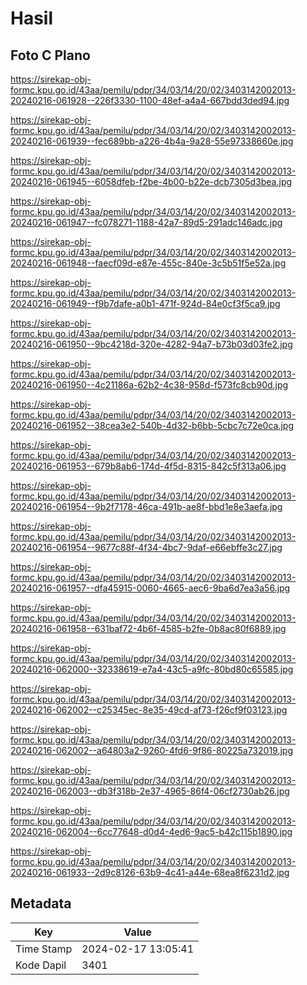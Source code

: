 # Hasil

## Foto C Plano

https://sirekap-obj-formc.kpu.go.id/43aa/pemilu/pdpr/34/03/14/20/02/3403142002013-20240216-061928--226f3330-1100-48ef-a4a4-667bdd3ded94.jpg

https://sirekap-obj-formc.kpu.go.id/43aa/pemilu/pdpr/34/03/14/20/02/3403142002013-20240216-061939--fec689bb-a226-4b4a-9a28-55e97338660e.jpg

https://sirekap-obj-formc.kpu.go.id/43aa/pemilu/pdpr/34/03/14/20/02/3403142002013-20240216-061945--6058dfeb-f2be-4b00-b22e-dcb7305d3bea.jpg

https://sirekap-obj-formc.kpu.go.id/43aa/pemilu/pdpr/34/03/14/20/02/3403142002013-20240216-061947--fc078271-1188-42a7-89d5-291adc146adc.jpg

https://sirekap-obj-formc.kpu.go.id/43aa/pemilu/pdpr/34/03/14/20/02/3403142002013-20240216-061948--faecf09d-e87e-455c-840e-3c5b51f5e52a.jpg

https://sirekap-obj-formc.kpu.go.id/43aa/pemilu/pdpr/34/03/14/20/02/3403142002013-20240216-061949--f9b7dafe-a0b1-471f-924d-84e0cf3f5ca9.jpg

https://sirekap-obj-formc.kpu.go.id/43aa/pemilu/pdpr/34/03/14/20/02/3403142002013-20240216-061950--9bc4218d-320e-4282-94a7-b73b03d03fe2.jpg

https://sirekap-obj-formc.kpu.go.id/43aa/pemilu/pdpr/34/03/14/20/02/3403142002013-20240216-061950--4c21186a-62b2-4c38-958d-f573fc8cb90d.jpg

https://sirekap-obj-formc.kpu.go.id/43aa/pemilu/pdpr/34/03/14/20/02/3403142002013-20240216-061952--38cea3e2-540b-4d32-b6bb-5cbc7c72e0ca.jpg

https://sirekap-obj-formc.kpu.go.id/43aa/pemilu/pdpr/34/03/14/20/02/3403142002013-20240216-061953--679b8ab6-174d-4f5d-8315-842c5f313a06.jpg

https://sirekap-obj-formc.kpu.go.id/43aa/pemilu/pdpr/34/03/14/20/02/3403142002013-20240216-061954--9b2f7178-46ca-491b-ae8f-bbd1e8e3aefa.jpg

https://sirekap-obj-formc.kpu.go.id/43aa/pemilu/pdpr/34/03/14/20/02/3403142002013-20240216-061954--9677c88f-4f34-4bc7-9daf-e66ebffe3c27.jpg

https://sirekap-obj-formc.kpu.go.id/43aa/pemilu/pdpr/34/03/14/20/02/3403142002013-20240216-061957--dfa45915-0060-4665-aec6-9ba6d7ea3a56.jpg

https://sirekap-obj-formc.kpu.go.id/43aa/pemilu/pdpr/34/03/14/20/02/3403142002013-20240216-061958--631baf72-4b6f-4585-b2fe-0b8ac80f6889.jpg

https://sirekap-obj-formc.kpu.go.id/43aa/pemilu/pdpr/34/03/14/20/02/3403142002013-20240216-062000--32338619-e7a4-43c5-a9fc-80bd80c65585.jpg

https://sirekap-obj-formc.kpu.go.id/43aa/pemilu/pdpr/34/03/14/20/02/3403142002013-20240216-062002--c25345ec-8e35-49cd-af73-f26cf9f03123.jpg

https://sirekap-obj-formc.kpu.go.id/43aa/pemilu/pdpr/34/03/14/20/02/3403142002013-20240216-062002--a64803a2-9260-4fd6-9f86-80225a732019.jpg

https://sirekap-obj-formc.kpu.go.id/43aa/pemilu/pdpr/34/03/14/20/02/3403142002013-20240216-062003--db3f318b-2e37-4965-86f4-06cf2730ab26.jpg

https://sirekap-obj-formc.kpu.go.id/43aa/pemilu/pdpr/34/03/14/20/02/3403142002013-20240216-062004--6cc77648-d0d4-4ed6-9ac5-b42c115b1890.jpg

https://sirekap-obj-formc.kpu.go.id/43aa/pemilu/pdpr/34/03/14/20/02/3403142002013-20240216-061933--2d9c8126-63b9-4c41-a44e-68ea8f6231d2.jpg


## Metadata

| Key        | Value               |
| ---------- | ------------------- |
| Time Stamp | 2024-02-17 13:05:41 |
| Kode Dapil | 3401                |



